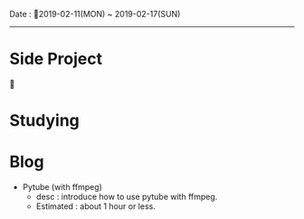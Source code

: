 Date : 2019-02-11(MON) ~ 2019-02-17(SUN)

---

# Side Project

## 

# Studying

# Blog

* Pytube (with ffmpeg)
  - desc : introduce how to use pytube with ffmpeg.
  - Estimated : about 1 hour or less.